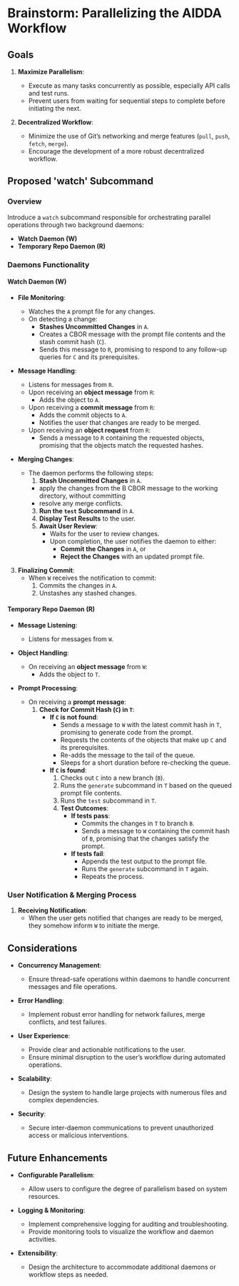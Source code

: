 # Brainstorm: Parallelizing the AIDDA Workflow

## Goals

1. **Maximize Parallelism**:
    - Execute as many tasks concurrently as possible, especially API calls and test runs.
    - Prevent users from waiting for sequential steps to complete before initiating the next.

2. **Decentralized Workflow**:
    - Minimize the use of Git’s networking and merge features (`pull`, `push`, `fetch`, `merge`).
    - Encourage the development of a more robust decentralized workflow.

## Proposed 'watch' Subcommand

### Overview

Introduce a `watch` subcommand responsible for orchestrating parallel operations through two background daemons:

- **Watch Daemon (W)**
- **Temporary Repo Daemon (R)**

### Daemons Functionality

#### Watch Daemon (W)

- **File Monitoring**:
    - Watches the `A` prompt file for any changes.
    - On detecting a change:
        - **Stashes Uncommitted Changes** in `A`.
        - Creates a CBOR message with the prompt file contents and the stash commit hash (`C`).
        - Sends this message to `R`, promising to respond to any follow-up queries for `C` and its prerequisites.

- **Message Handling**:
    - Listens for messages from `R`.
    - Upon receiving an **object message** from `R`:
        - Adds the object to `A`.
    - Upon receiving a **commit message** from `R`:
        - Adds the commit objects to `A`.
        - Notifies the user that changes are ready to be merged.
    - Upon receiving an **object request** from `R`:
        - Sends a message to `R` containing the requested objects,
          promising that the objects match the requested hashes.

- **Merging Changes**:
    - The daemon performs the following steps:
        1. **Stash Uncommitted Changes** in `A`.
        - apply the changes from the B CBOR message to the working directory, without committing
        - resolve any merge conflicts.
        3. **Run the `test` Subcommand** in `A`.
        4. **Display Test Results** to the user.
        5. **Await User Review**:
            - Waits for the user to review changes.
            - Upon completion, the user notifies the daemon to either:
                - **Commit the Changes** in `A`, or
                - **Reject the Changes** with an updated prompt file.

3. **Finalizing Commit**:
    - When `W` receives the notification to commit:
        1. Commits the changes in `A`.
        2. Unstashes any stashed changes.

#### Temporary Repo Daemon (R)

- **Message Listening**:
    - Listens for messages from `W`.

- **Object Handling**:
    - On receiving an **object message** from `W`:
        - Adds the object to `T`.

- **Prompt Processing**:
    - On receiving a **prompt message**:
        1. **Check for Commit Hash (`C`) in `T`**:
            - **If `C` is not found**:
                - Sends a message to `W` with the latest commit hash in `T`, promising to generate code from the prompt.
                - Requests the contents of the objects that make up `C` and its prerequisites.
                - Re-adds the message to the tail of the queue.
                - Sleeps for a short duration before re-checking the queue.
            - **If `C` is found**:
                1. Checks out `C` into a new branch (`B`).
                2. Runs the `generate` subcommand in `T` based on the queued prompt file contents.
                3. Runs the `test` subcommand in `T`.
                4. **Test Outcomes**:
                    - **If tests pass**:
                        - Commits the changes in `T` to branch `B`.
                        - Sends a message to `W` containing the commit hash of `B`, promising that the changes satisfy the prompt.
                    - **If tests fail**:
                        - Appends the test output to the prompt file.
                        - Runs the `generate` subcommand in `T` again.
                        - Repeats the process.

### User Notification & Merging Process

1. **Receiving Notification**:
    - When the user gets notified that changes are ready to be merged, they somehow inform `W` to initiate the merge.

## Considerations

- **Concurrency Management**:
    - Ensure thread-safe operations within daemons to handle concurrent messages and file operations.
  
- **Error Handling**:
    - Implement robust error handling for network failures, merge conflicts, and test failures.
  
- **User Experience**:
    - Provide clear and actionable notifications to the user.
    - Ensure minimal disruption to the user’s workflow during automated operations.

- **Scalability**:
    - Design the system to handle large projects with numerous files and complex dependencies.

- **Security**:
    - Secure inter-daemon communications to prevent unauthorized access or malicious interventions.

## Future Enhancements

- **Configurable Parallelism**:
    - Allow users to configure the degree of parallelism based on system resources.
  
- **Logging & Monitoring**:
    - Implement comprehensive logging for auditing and troubleshooting.
    - Provide monitoring tools to visualize the workflow and daemon activities.

- **Extensibility**:
    - Design the architecture to accommodate additional daemons or workflow steps as needed.

